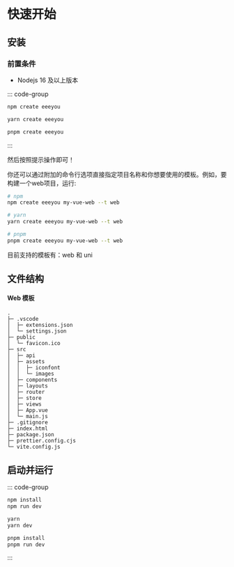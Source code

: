 # 快速开始

## 安装

### 前置条件

- Nodejs 16 及以上版本

::: code-group

```bash [Npm]
npm create eeeyou
```

```bash [Yarn]
yarn create eeeyou
```

```bash [Pnpm]
pnpm create eeeyou
```

:::

然后按照提示操作即可！

你还可以通过附加的命令行选项直接指定项目名称和你想要使用的模板。例如，要构建一个web项目，运行:

``` bash
# npm
npm create eeeyou my-vue-web --t web

# yarn
yarn create eeeyou my-vue-web --t web

# pnpm
pnpm create eeeyou my-vue-web --t web
```

目前支持的模板有：web 和 uni

## 文件结构

#### Web 模板
```
.
├─ .vscode
│  ├─ extensions.json
│  └─ settings.json
├─ public
│  └─ favicon.ico
├─ src
│  ├─ api
│  ├─ assets
│  │  ├─ iconfont
│  │  └─ images
│  ├─ components
│  ├─ layouts
│  ├─ router
│  ├─ store
│  ├─ views
│  ├─ App.vue
│  └─ main.js
├─ .gitignore
├─ index.html
├─ package.json
├─ prettier.config.cjs
└─ vite.config.js
```

## 启动并运行

::: code-group

```bash [Npm]
npm install
npm run dev
```

```bash [Yarn]
yarn
yarn dev
```

```bash [Pnpm]
pnpm install
pnpm run dev 
```

:::
